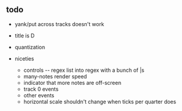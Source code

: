 todo
----
- yank/put across tracks doesn't work
- title is D

- quantization
- niceties
	- controls -- regex list into regex with a bunch of |s
	- many-notes render speed
	- indicator that more notes are off-screen
	- track 0 events
	- other events
	- horizontal scale shouldn't change when ticks per quarter does

